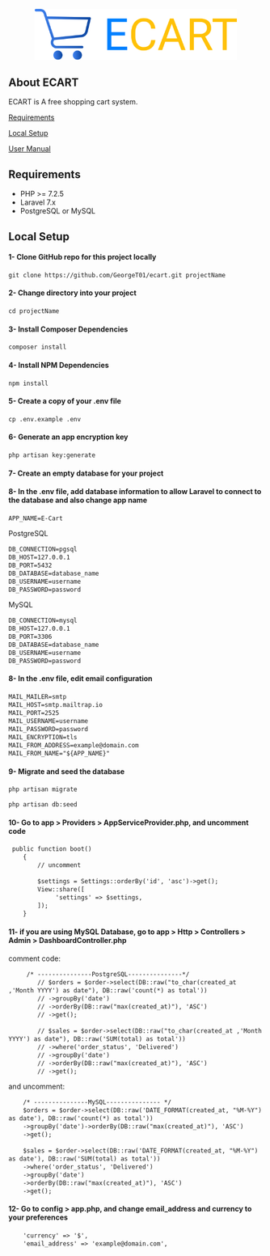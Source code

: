 <p align="center"><img src="https://raw.githubusercontent.com/GeorgeT01/ecart/master/redmecontent/ecart-banner.svg" width="400"></p>


## About ECART

ECART is A free shopping cart system.

[Requirements](#Requirements)

[Local Setup](#LocalSetup)

[User Manual](#userManul)


## Requirements

- PHP >= 7.2.5
- Laravel 7.x
- PostgreSQL or MySQL


## Local Setup
#### 1- Clone GitHub repo for this project locally
```
git clone https://github.com/GeorgeT01/ecart.git projectName
```
#### 2- Change directory into your project
```
cd projectName
```
#### 3- Install Composer Dependencies
```
composer install
```
#### 4- Install NPM Dependencies
```
npm install
```
#### 5- Create a copy of your .env file
```
cp .env.example .env
```
#### 6- Generate an app encryption key
```
php artisan key:generate
```

#### 7- Create an empty database for your project

#### 8- In the .env file, add database information to allow Laravel to connect to the database and also change app name

```
APP_NAME=E-Cart
```
PostgreSQL
```
DB_CONNECTION=pgsql
DB_HOST=127.0.0.1
DB_PORT=5432
DB_DATABASE=database_name
DB_USERNAME=username
DB_PASSWORD=password
```

MySQL
```
DB_CONNECTION=mysql
DB_HOST=127.0.0.1
DB_PORT=3306
DB_DATABASE=database_name
DB_USERNAME=username
DB_PASSWORD=password
```
#### 8- In the .env file, edit email configuration
```
MAIL_MAILER=smtp
MAIL_HOST=smtp.mailtrap.io
MAIL_PORT=2525
MAIL_USERNAME=username
MAIL_PASSWORD=password
MAIL_ENCRYPTION=tls
MAIL_FROM_ADDRESS=example@domain.com
MAIL_FROM_NAME="${APP_NAME}"
```
#### 9- Migrate and seed the database
```
php artisan migrate
```
```
php artisan db:seed
```
#### 10- Go to app > Providers > AppServiceProvider.php, and uncomment code 
```
 public function boot()
    {
        // uncomment
        
        $settings = Settings::orderBy('id', 'asc')->get();
        View::share([
             'settings' => $settings,
        ]);
    }
```
#### 11- if you are using MySQL Database, go to app > Http > Controllers > Admin > DashboardController.php
comment code:
```
     /* ---------------PostgreSQL---------------*/
        // $orders = $order->select(DB::raw("to_char(created_at ,'Month YYYY') as date"), DB::raw('count(*) as total'))
        // ->groupBy('date')
        // ->orderBy(DB::raw("max(created_at)"), 'ASC')
        // ->get();

        // $sales = $order->select(DB::raw("to_char(created_at ,'Month YYYY') as date"), DB::raw('SUM(total) as total'))
        // ->where('order_status', 'Delivered')
        // ->groupBy('date')
        // ->orderBy(DB::raw("max(created_at)"), 'ASC')
        // ->get();
```
and uncomment: 
```
    /* ---------------MySQL--------------- */
    $orders = $order->select(DB::raw('DATE_FORMAT(created_at, "%M-%Y") as date'), DB::raw('count(*) as total'))
    ->groupBy('date')->orderBy(DB::raw("max(created_at)"), 'ASC')
    ->get();

    $sales = $order->select(DB::raw('DATE_FORMAT(created_at, "%M-%Y") as date'), DB::raw('SUM(total) as total'))
    ->where('order_status', 'Delivered')
    ->groupBy('date')
    ->orderBy(DB::raw("max(created_at)"), 'ASC')
    ->get();
```
#### 12- Go to config > app.php, and change email_address and currency to your preferences
```
    'currency' => '$',
    'email_address' => 'example@domain.com', 
```
